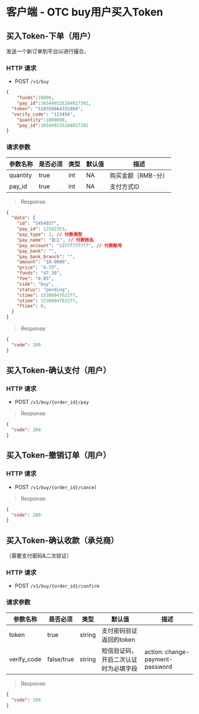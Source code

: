 # 客户端 - OTC buy用户买入Token
## 买入Token-下单（用户）

发送一个新订单到平台以进行撮合。

### HTTP 请求

- POST `/v1/buy`

```json
{
	"funds":10000,
	"pay_id":165449135284027392,
  "token": "518358864332464",
  "verify_code": "123456",
	"quantity":1000000,
	"pay_id":165449135284027392
}
```

### 请求参数

| 参数名称  | 是否必须 | 类型   | 默认值 | 描述 
| -------- | ------- | ------ | ----- | -----------
| quantity    | true    | int | NA    | 购买金额（RMB-分）
| pay_id   | true | int | NA    | 支付方式ID

> Response:

```json
{  
  "data": {
    "id": "5454937",
    "pay_id": 12342353,
    "pay_type": 1, // 付款类型
    "pay_name": "张三", // 付款姓名
    "pay_account": "13777777777", // 付款账号
    "pay_bank": "",
    "pay_bank_branch": "",
    "amount": "10.0000",
    "price": "4.73",
    "funds": "47.30",
    "fee": "0.05",
    "side": "buy",
    "status": "pending",
    "ctime": 1530604762277,
    "utime": 1530604762277,
    "ftime": 0,
  }
}
```



> Response:

```json
{  
  "code": 200
}
```


## 买入Token-确认支付（用户）

### HTTP 请求

- POST `/v1/buy/{order_id}/pay`

> Response:

```json
{  
  "code": 200
}
```

## 买入Token-撤销订单（用户）

### HTTP 请求

- POST `/v1/buy/{order_id}/cancel`

> Response:

```json
{  
  "code": 200
}
```

## 买入Token-确认收款（承兑商）
（需要支付密码&二次验证）

### HTTP 请求

- POST `/v1/buy/{order_id}/confirm`

### 请求参数

| 参数名称  | 是否必须 | 类型   | 默认值 | 描述 
| -------- | ------- | ------ | ----- | -----------
| token     | true    | string | 支付密码验证返回的token |        |
| verify_code | false/true | string | 短信验证码，开启二次认证时为必填字段 | action: change-payment-password  |

> Response:

```json
{  
  "code": 200
}
```



